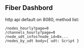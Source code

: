 ## Fiber Dashbord

http api default on 8080, method list:

```
/nodes_hourly?page=0
/channels_hourly?page=0
/node_udt_infos?node_id=0x...
/nodes_by_udt body={ udt: Script }
```
